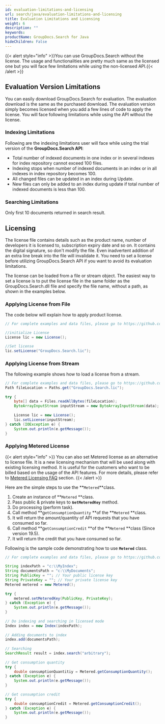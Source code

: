 ```yaml
---
id: evaluation-limitations-and-licensing
url: search/java/evaluation-limitations-and-licensing
title: Evaluation Limitations and Licensing
weight: 6
description: ""
keywords: 
productName: GroupDocs.Search for Java
hideChildren: False
---
```

{{< alert style="info" >}}You can use GroupDocs.Search without the license. The usage and functionalities are pretty much same as the licensed one but you will face few limitations while using the non-licensed API.{{< /alert >}}

## Evaluation Version Limitations

You can easily download GroupDocs.Search for evaluation. The evaluation download is the same as the purchased download. The evaluation version simply becomes licensed when you add a few lines of code to apply the license. You will face following limitations while using the API without the license.  

### Indexing Limitations

Following are the indexing limitations user will face while using the trial version of the **GroupDocs.Search API**:

*   Total number of indexed documents in one index or in several indexes for index repository cannot exceed 100 files.
*   Indexing stops when number of indexed documents in an index or in all indexes in index repository becomes 100.
*   All changed files can be updated in an index during Update.
*   New files can only be added to an index during update if total number of indexed documents is less than 100.

### Searching Limitations

Only first 10 documents returned in search result.

## Licensing 

The license file contains details such as the product name, number of developers it is licensed to, subscription expiry date and so on. It contains the digital signature, so don't modify the file. Even inadvertent addition of an extra line break into the file will invalidate it. You need to set a license before utilizing GroupDocs.Search API if you want to avoid its evaluation limitations. 

The license can be loaded from a file or stream object. The easiest way to set a license is to put the license file in the same folder as the GroupDocs.Search.dll file and specify the file name, without a path, as shown in the examples below.

### Applying License from File

The code below will explain how to apply product license.



```java
// For complete examples and data files, please go to https://github.com/groupdocs-search/GroupDocs.Search-for-Java

//initialize License
License lic = new License();

//Set license
lic.setLicense("GroupDocs.Search.lic");
```

### Applying License from Stream

The following example shows how to load a license from a stream.



```java
// For complete examples and data files, please go to https://github.com/groupdocs-search/GroupDocs.Search-for-Java
Path fileLocation = Paths.get("GroupDocs.Search.lic");
 
try {
    byte[] data = Files.readAllBytes(fileLocation);
    ByteArrayInputStream inputStream = new ByteArrayInputStream(data);
 
    License lic = new License();
    lic.setLicense(inputStream);
} catch (IOException e) {
    System.out.println(e.getMessage());
}
```

### Applying Metered License

{{< alert style="info" >}}
You can also set Metered license as an alternative to license file. It is a new licensing mechanism that will be used along with existing licensing method. It is useful for the customers who want to be billed based on the usage of the API features. For more details, please refer to [Metered Licensing FAQ](https://purchase.groupdocs.com/faqs/licensing/metered) section.
{{< /alert >}}

Here are the simple steps to use the **`Metered`**class.

1.  Create an instance of **`Metered` **class.
2.  Pass public & private keys to **s`etMeteredKey`** method.
3.  Do processing (perform task).
4.  Call method **g`etConsumptionQuantity` **of the **`Metered` **class.
5.  It will return the amount/quantity of API requests that you have consumed so far.
6.  Call method **g`etConsumptionCredit` **of the **`Metered` **class (Since version 19.5).
7.  It will return the credit that you have consumed so far.

Following is the sample code demonstrating how to use **`Metered`** class.



```java
// For complete examples and data files, please go to https://github.com/groupdocs-search/GroupDocs.Search-for-Java
 
String indexPath = "c:\\MyIndex";
String documentsPath = "c:\\MyDocuments";
String PublicKey = ""; // Your public license key
String PrivateKey = ""; // Your private license key
Metered metered = new Metered();
 
try {
    metered.setMeteredKey(PublicKey, PrivateKey);
} catch (Exception e) {
    System.out.println(e.getMessage());
}
 
// Do indexing and searching in licensed mode 
Index index = new Index(indexPath);
 
// Adding documents to index
index.add(documentsPath);
 
// Searching
SearchResult result = index.search("arbitrary");
 
// Get consumption quantity
try {
    double consumptionQuantitiy = Metered.getConsumptionQuantity();
} catch (Exception e) {
    System.out.println(e.getMessage());
}
 
// Get consumption credit
try {
    double consumptionCredit = Metered.getConsumptionCredit();
} catch (Exception e) {
    System.out.println(e.getMessage());
}
```
